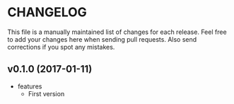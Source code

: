 # CHANGELOG

This file is a manually maintained list of changes for each release. Feel free to add your changes here when sending pull requests. Also send corrections if you spot any mistakes.

## v0.1.0 (2017-01-11)
* features
  * First version
